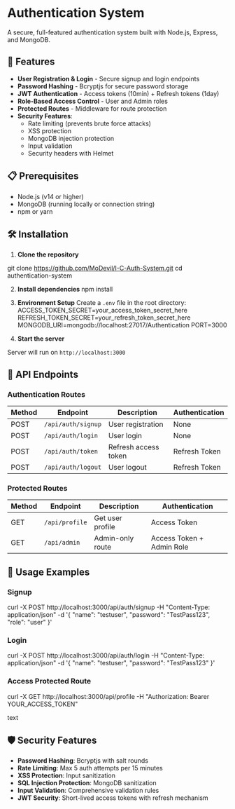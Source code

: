 # Authentication System

A secure, full-featured authentication system built with Node.js, Express, and MongoDB.

## 🚀 Features

- **User Registration & Login** - Secure signup and login endpoints
- **Password Hashing** - Bcryptjs for secure password storage
- **JWT Authentication** - Access tokens (10min) + Refresh tokens (1day)
- **Role-Based Access Control** - User and Admin roles
- **Protected Routes** - Middleware for route protection
- **Security Features**:
  - Rate limiting (prevents brute force attacks)
  - XSS protection
  - MongoDB injection protection
  - Input validation
  - Security headers with Helmet

## 📋 Prerequisites

- Node.js (v14 or higher)
- MongoDB (running locally or connection string)
- npm or yarn

## 🛠️ Installation

1. **Clone the repository**

git clone https://github.com/MoDevil/I-C-Auth-System.git
cd authentication-system

2. **Install dependencies**
npm install

3. **Environment Setup**
Create a `.env` file in the root directory:
ACCESS_TOKEN_SECRET=your_access_token_secret_here
REFRESH_TOKEN_SECRET=your_refresh_token_secret_here
MONGODB_URI=mongodb://localhost:27017/Authentication
PORT=3000

4. **Start the server**

Server will run on `http://localhost:3000`

## 🔌 API Endpoints

### Authentication Routes

| Method | Endpoint | Description | Authentication |
|--------|----------|-------------|----------------|
| POST | `/api/auth/signup` | User registration | None |
| POST | `/api/auth/login` | User login | None |
| POST | `/api/auth/token` | Refresh access token | Refresh Token |
| POST | `/api/auth/logout` | User logout | Refresh Token |

### Protected Routes

| Method | Endpoint | Description | Authentication |
|--------|----------|-------------|----------------|
| GET | `/api/profile` | Get user profile | Access Token |
| GET | `/api/admin` | Admin-only route | Access Token + Admin Role |

## 📝 Usage Examples

### Signup
curl -X POST http://localhost:3000/api/auth/signup
-H "Content-Type: application/json"
-d '{
"name": "testuser",
"password": "TestPass123",
"role": "user"
}'

### Login
curl -X POST http://localhost:3000/api/auth/login
-H "Content-Type: application/json"
-d '{
"name": "testuser",
"password": "TestPass123"
}'

### Access Protected Route

curl -X GET http://localhost:3000/api/profile
-H "Authorization: Bearer YOUR_ACCESS_TOKEN"

text

## 🛡️ Security Features

- **Password Hashing**: Bcryptjs with salt rounds
- **Rate Limiting**: Max 5 auth attempts per 15 minutes
- **XSS Protection**: Input sanitization
- **SQL Injection Protection**: MongoDB sanitization
- **Input Validation**: Comprehensive validation rules
- **JWT Security**: Short-lived access tokens with refresh mechanism

